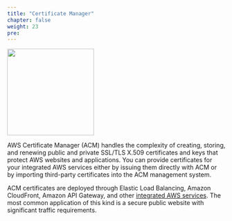 ```yaml
---
title: "Certificate Manager"
chapter: false
weight: 23
pre: 
---
```


<img src='/images/cmlogo.png' width='200px'>

AWS Certificate Manager (ACM) handles the complexity of creating, storing, and renewing public and private SSL/TLS X.509 certificates and keys that protect AWS websites and applications. You can provide certificates for your integrated AWS services either by issuing them directly with ACM or by importing third-party certificates into the ACM management system. 

ACM certificates are deployed through Elastic Load Balancing, Amazon CloudFront, Amazon API Gateway, and other [integrated AWS services](https://docs.aws.amazon.com/acm/latest/userguide/acm-services.html). The most common application of this kind is a secure public website with significant traffic requirements. 